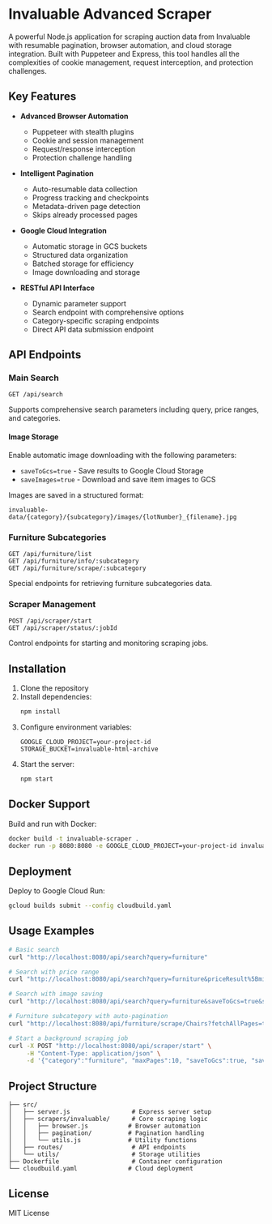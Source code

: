 # Invaluable Advanced Scraper

A powerful Node.js application for scraping auction data from Invaluable with resumable pagination, browser automation, and cloud storage integration. Built with Puppeteer and Express, this tool handles all the complexities of cookie management, request interception, and protection challenges.

## Key Features

- **Advanced Browser Automation**
  - Puppeteer with stealth plugins
  - Cookie and session management
  - Request/response interception
  - Protection challenge handling

- **Intelligent Pagination**
  - Auto-resumable data collection
  - Progress tracking and checkpoints
  - Metadata-driven page detection
  - Skips already processed pages

- **Google Cloud Integration**
  - Automatic storage in GCS buckets
  - Structured data organization
  - Batched storage for efficiency
  - Image downloading and storage

- **RESTful API Interface**
  - Dynamic parameter support
  - Search endpoint with comprehensive options
  - Category-specific scraping endpoints
  - Direct API data submission endpoint

## API Endpoints

### Main Search
```
GET /api/search
```
Supports comprehensive search parameters including query, price ranges, and categories.

#### Image Storage
Enable automatic image downloading with the following parameters:
- `saveToGcs=true` - Save results to Google Cloud Storage
- `saveImages=true` - Download and save item images to GCS

Images are saved in a structured format:
```
invaluable-data/{category}/{subcategory}/images/{lotNumber}_{filename}.jpg
```

### Furniture Subcategories
```
GET /api/furniture/list
GET /api/furniture/info/:subcategory
GET /api/furniture/scrape/:subcategory
```
Special endpoints for retrieving furniture subcategories data.

### Scraper Management
```
POST /api/scraper/start
GET /api/scraper/status/:jobId
```
Control endpoints for starting and monitoring scraping jobs.

## Installation

1. Clone the repository
2. Install dependencies:
   ```bash
   npm install
   ```
3. Configure environment variables:
   ```
   GOOGLE_CLOUD_PROJECT=your-project-id
   STORAGE_BUCKET=invaluable-html-archive
   ```
4. Start the server:
   ```bash
   npm start
   ```

## Docker Support

Build and run with Docker:
```bash
docker build -t invaluable-scraper .
docker run -p 8080:8080 -e GOOGLE_CLOUD_PROJECT=your-project-id invaluable-scraper
```

## Deployment

Deploy to Google Cloud Run:
```bash
gcloud builds submit --config cloudbuild.yaml
```

## Usage Examples

```bash
# Basic search
curl "http://localhost:8080/api/search?query=furniture"

# Search with price range
curl "http://localhost:8080/api/search?query=furniture&priceResult%5Bmin%5D=1750&priceResult%5Bmax%5D=3250"

# Search with image saving
curl "http://localhost:8080/api/search?query=furniture&saveToGcs=true&saveImages=true"

# Furniture subcategory with auto-pagination
curl "http://localhost:8080/api/furniture/scrape/Chairs?fetchAllPages=true"

# Start a background scraping job
curl -X POST "http://localhost:8080/api/scraper/start" \
     -H "Content-Type: application/json" \
     -d '{"category":"furniture", "maxPages":10, "saveToGcs":true, "saveImages":true}'
```

## Project Structure

```
├── src/
│   ├── server.js                 # Express server setup
│   ├── scrapers/invaluable/      # Core scraping logic
│   │   ├── browser.js           # Browser automation
│   │   ├── pagination/          # Pagination handling
│   │   └── utils.js             # Utility functions
│   ├── routes/                   # API endpoints
│   └── utils/                    # Storage utilities
├── Dockerfile                    # Container configuration
└── cloudbuild.yaml              # Cloud deployment
```

## License

MIT License